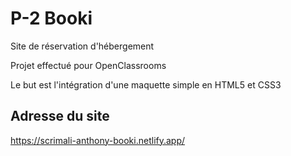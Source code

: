 # P-2 Booki
Site de réservation d'hébergement

Projet effectué pour OpenClassrooms

Le but est l'intégration d'une maquette simple en HTML5 et CSS3


## Adresse du site

https://scrimali-anthony-booki.netlify.app/
